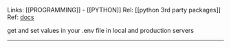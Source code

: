 Links: [[PROGRAMMING]] - [[PYTHON]]
Rel: [[python 3rd party packages]]
Ref: [docs](https://github.com/theskumar/python-dotenv)

get and set values in your .env file in local and production servers 

--- 

